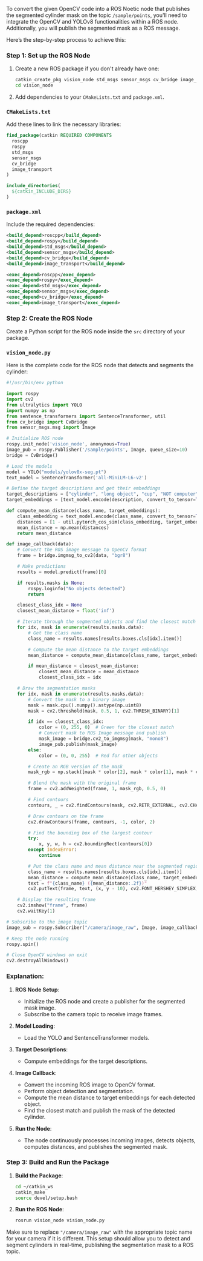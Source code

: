 To convert the given OpenCV code into a ROS Noetic node that publishes the segmented cylinder mask on the topic `/sample/points`, you'll need to integrate the OpenCV and YOLOv8 functionalities within a ROS node. Additionally, you will publish the segmented mask as a ROS message. 

Here’s the step-by-step process to achieve this:

### Step 1: Set up the ROS Node
1. Create a new ROS package if you don't already have one:
   ```bash
   catkin_create_pkg vision_node std_msgs sensor_msgs cv_bridge image_transport roscpp rospy
   cd vision_node
   ```

2. Add dependencies to your `CMakeLists.txt` and `package.xml`.

### `CMakeLists.txt`
Add these lines to link the necessary libraries:
```cmake
find_package(catkin REQUIRED COMPONENTS
  roscpp
  rospy
  std_msgs
  sensor_msgs
  cv_bridge
  image_transport
)

include_directories(
  ${catkin_INCLUDE_DIRS}
)
```

### `package.xml`
Include the required dependencies:
```xml
<build_depend>roscpp</build_depend>
<build_depend>rospy</build_depend>
<build_depend>std_msgs</build_depend>
<build_depend>sensor_msgs</build_depend>
<build_depend>cv_bridge</build_depend>
<build_depend>image_transport</build_depend>

<exec_depend>roscpp</exec_depend>
<exec_depend>rospy</exec_depend>
<exec_depend>std_msgs</exec_depend>
<exec_depend>sensor_msgs</exec_depend>
<exec_depend>cv_bridge</exec_depend>
<exec_depend>image_transport</exec_depend>
```

### Step 2: Create the ROS Node
Create a Python script for the ROS node inside the `src` directory of your package.

### `vision_node.py`
Here is the complete code for the ROS node that detects and segments the cylinder:

```python
#!/usr/bin/env python

import rospy
import cv2
from ultralytics import YOLO
import numpy as np
from sentence_transformers import SentenceTransformer, util
from cv_bridge import CvBridge
from sensor_msgs.msg import Image

# Initialize ROS node
rospy.init_node('vision_node', anonymous=True)
image_pub = rospy.Publisher('/sample/points', Image, queue_size=10)
bridge = CvBridge()

# Load the models
model = YOLO("models/yolov8x-seg.pt")
text_model = SentenceTransformer('all-MiniLM-L6-v2')

# Define the target descriptions and get their embeddings
target_descriptions = ["cylinder", "long object", "cup", "NOT computer"]
target_embeddings = [text_model.encode(description, convert_to_tensor=True) for description in target_descriptions]

def compute_mean_distance(class_name, target_embeddings):
    class_embedding = text_model.encode(class_name, convert_to_tensor=True)
    distances = [1 - util.pytorch_cos_sim(class_embedding, target_embedding).item() for target_embedding in target_embeddings]
    mean_distance = np.mean(distances)
    return mean_distance

def image_callback(data):
    # Convert the ROS image message to OpenCV format
    frame = bridge.imgmsg_to_cv2(data, "bgr8")

    # Make predictions
    results = model.predict(frame)[0]

    if results.masks is None:
        rospy.loginfo("No objects detected")
        return

    closest_class_idx = None
    closest_mean_distance = float('inf')

    # Iterate through the segmented objects and find the closest match based on mean distance
    for idx, mask in enumerate(results.masks.data):
        # Get the class name
        class_name = results.names[results.boxes.cls[idx].item()]

        # Compute the mean distance to the target embeddings
        mean_distance = compute_mean_distance(class_name, target_embeddings)

        if mean_distance < closest_mean_distance:
            closest_mean_distance = mean_distance
            closest_class_idx = idx

    # Draw the segmentation masks
    for idx, mask in enumerate(results.masks.data):
        # Convert the mask to a binary image
        mask = mask.cpu().numpy().astype(np.uint8)
        mask = cv2.threshold(mask, 0.5, 1, cv2.THRESH_BINARY)[1]

        if idx == closest_class_idx:
            color = (0, 255, 0)  # Green for the closest match
            # Convert mask to ROS Image message and publish
            mask_image = bridge.cv2_to_imgmsg(mask, "mono8")
            image_pub.publish(mask_image)
        else:
            color = (0, 0, 255)  # Red for other objects

        # Create an RGB version of the mask
        mask_rgb = np.stack([mask * color[2], mask * color[1], mask * color[0]], axis=-1)

        # Blend the mask with the original frame
        frame = cv2.addWeighted(frame, 1, mask_rgb, 0.5, 0)

        # Find contours
        contours, _ = cv2.findContours(mask, cv2.RETR_EXTERNAL, cv2.CHAIN_APPROX_SIMPLE)

        # Draw contours on the frame
        cv2.drawContours(frame, contours, -1, color, 2)

        # Find the bounding box of the largest contour
        try:
            x, y, w, h = cv2.boundingRect(contours[0])
        except IndexError:
            continue

        # Put the class name and mean distance near the segmented region
        class_name = results.names[results.boxes.cls[idx].item()]
        mean_distance = compute_mean_distance(class_name, target_embeddings)
        text = f"{class_name} ({mean_distance:.2f})"
        cv2.putText(frame, text, (x, y - 10), cv2.FONT_HERSHEY_SIMPLEX, 0.5, color, 2)

    # Display the resulting frame
    cv2.imshow("frame", frame)
    cv2.waitKey(1)

# Subscribe to the image topic
image_sub = rospy.Subscriber("/camera/image_raw", Image, image_callback)

# Keep the node running
rospy.spin()

# Close OpenCV windows on exit
cv2.destroyAllWindows()
```

### Explanation:
1. **ROS Node Setup**:
   - Initialize the ROS node and create a publisher for the segmented mask image.
   - Subscribe to the camera topic to receive image frames.

2. **Model Loading**:
   - Load the YOLO and SentenceTransformer models.

3. **Target Descriptions**:
   - Compute embeddings for the target descriptions.

4. **Image Callback**:
   - Convert the incoming ROS image to OpenCV format.
   - Perform object detection and segmentation.
   - Compute the mean distance to target embeddings for each detected object.
   - Find the closest match and publish the mask of the detected cylinder.

5. **Run the Node**:
   - The node continuously processes incoming images, detects objects, computes distances, and publishes the segmented mask.

### Step 3: Build and Run the Package
1. **Build the Package**:
   ```bash
   cd ~/catkin_ws
   catkin_make
   source devel/setup.bash
   ```

2. **Run the ROS Node**:
   ```bash
   rosrun vision_node vision_node.py
   ```

Make sure to replace `"/camera/image_raw"` with the appropriate topic name for your camera if it is different. This setup should allow you to detect and segment cylinders in real-time, publishing the segmentation mask to a ROS topic.
